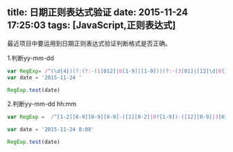 title: 日期正则表达式验证
date: 2015-11-24 17:25:03
tags: [JavaScript,正则表达式]
---
最近项目中要运用到日期正则表达式验证判断格式是否正确。

1.判断yy-mm-dd
```js
var RegExp= /^(\d{4})(?:(?:-(1[012]|0[1-9]|[1-9]))(?:-(3[01]|[12]\d|0[1-9]|[1-9]))?)?$/;
var date = '2015-11-24 '

RegExp.test(date)
```

2.判断yy-mm-dd hh:mm
```js
var RegExp =  /^[1-2][0-9][0-9][0-9]-([1][0-2]|0?[1-9])-([12][0-9]|3[01]|0?[1-9]) ([01]?[0-9]|[2][0-3]):[0-5]?[0-9]$/ ;

var date = '2015-11-24 8:08'

RegExp.test(date)

```
